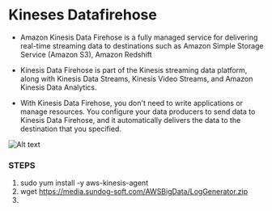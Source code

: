 # Kineses Datafirehose

- Amazon Kinesis Data Firehose is a fully managed service for delivering real-time streaming data to destinations such as Amazon Simple Storage Service (Amazon S3), Amazon Redshift

- Kinesis Data Firehose is part of the Kinesis streaming data platform, along with Kinesis Data Streams, Kinesis Video Streams, and Amazon Kinesis Data Analytics.

- With Kinesis Data Firehose, you don't need to write applications or manage resources. You configure your data producers to send data to Kinesis Data Firehose, and it automatically delivers the data to the destination that you specified. 


![Alt text](https://github.com/vegetariancoder/wordsToSpeak/blob/main/images/KinsesisFirehose.png?raw=true "Title")


### STEPS

1. sudo yum install -y aws-kinesis-agent
2. wget https://media.sundog-soft.com/AWSBigData/LogGenerator.zip
3. 